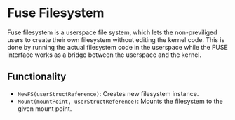 # Fuse Filesystem

Fuse filesystem is a userspace file system, which lets the non-previliged users to create their own filesystem without editing the kernel code.
This is done by running the actual filesystem code in the userspace while the FUSE interface works as a bridge between the userspace and the kernel.

## Functionality
- `NewFS(userStructReference)`: Creates new filesystem instance.
- `Mount(mountPoint, userStructReference)`: Mounts the filesystem to the given mount point.
